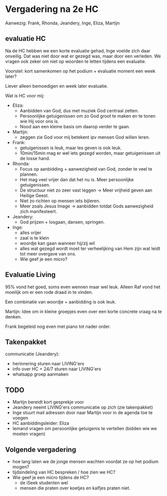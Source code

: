 # Vergadering na 2e HC

Aanwezig: Frank, Rhonda, Jeandery, Inge, Eliza, Martijn

## evaluatie HC

Na de HC hebben we een korte evaluatie gehad, Inge voelde zich daar onveilig. Dat was niet door wat er gezegd was, maar door een verleden. We vragen ook zeker om niet op woorden te letten tijdens een evaluatie.

Voorstel: kort samenkomen op het podium + evaluatie moment een week later?

Liever alleen bemoedigen en week later evaluatie.

Wat is HC voor mij:

- Eliza:
  - Aanbidden van God, dus met muziek God centraal zetten.
  - Persoonlijke getuigenissen om zo God groot te maken en te tonen wie Hij voor ons is.
  - Nood aan een kleine basis om daarop verder te gaan.
- Martijn:
  - zeggen zie God voor mij betekent ipv mensen God willen leren.
- Frank:
  - getuigenissen is leuk, maar les geven is ook leuk.
  - 10min/15min mag er wel iets gezegd worden, maar getuigenissen uit de losse hand.
- Rhonda:
  - Focus op aanbidding + aanwezigheid van God, zonder te veel te plannen.
  - Het mag veel vrijer dan dat het nu is. Meer persoonlijke getuigenissen.
  - De structuur niet zo zeer vast leggen -> Meer vrijheid geven aan Heilige Geest.
  - Niet zo richten op mensen iets bijleren.
  - Meer zoals Jesus Image -> aanbidden totdat Gods aanwezigheid zich manifesteert.
- Jeandery:
  - God prijzen + losgaan, dansen, springen.
- Inge:
  - alles vrijer
  - zaal is te klein
  - woordje kan gaan wanneer hij/zij wil
  - alles wat gezegd wordt moet ter verheelijking van Hem zijn wat leidt tot meer overgave van ons.
  - Wie geef je een micro?

## Evaluatie Living

95% vond het goed, soms even wennen maar wel leuk. Alleen Raf vond het moeilijk om er een rode draad in te vinden.

Een combinatie van woordje + aanbidding is ook leuk.

Martijn: Idee om in kleine groepjes even over een korte concrete vraag na te denken.

Frank begeleid nog even met piano tot nader order.

## Takenpakket

communicatie (Jeandery):

- herinnering sturen naar LIVING'ers
- info over HC + 24/7 sturen naar LIVING'ers
- whatsapp groep aanmaken

## TODO

- Martijn bereidt kort gesprekje voor
- Jeandery neemt LIVING'ers communicatie op zich (zie takenpakket)
- Inge stuurt mail adressen door naar Martijn voor in de agenda toe te voegen
- HC aanbiddingsleider: Eliza
- Iemand vragen om persoonlijke getuigenis te vertellen (bidden wie we moeten vragen)

## Volgende vergadering

- hoe lang laten we de jonge mensen wachten voordat ze op het podium mogen?
- tijdsindeling van HC bespreken / hoe zien we HC?
- Wie geef je een micro tijdens de HC?
  - de iSeek studenten wel
  - mensen die praten over koetjes en kalfjes praten niet.
